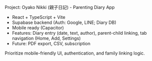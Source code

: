 <!-- Use this file to provide workspace-specific custom instructions to Copilot. For more details, visit https://code.visualstudio.com/docs/copilot/copilot-customization#_use-a-githubcopilotinstructionsmd-file -->

Project: Oyako Nikki (親子日記) - Parenting Diary App

- React + TypeScript + Vite
- Supabase backend (Auth: Google, LINE; Diary DB)
- Mobile ready (Capacitor)
- Features: Diary entry (date, text, author), parent-child linking, tab navigation (Home, Add, Settings)
- Future: PDF export, CSV, subscription

Prioritize mobile-friendly UI, authentication, and family linking logic.
